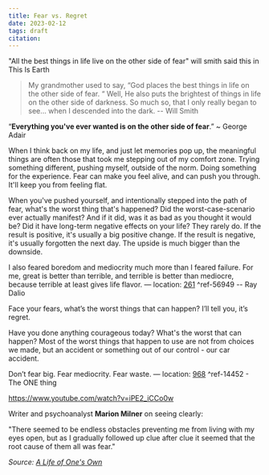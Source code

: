 ```yaml
---
title: Fear vs. Regret
date: 2023-02-12
tags: draft
citation:
---
```


"All the best things in life live on the other side of fear" will smith said this in This Is Earth

> My grandmother used to say, “God places the best things in life on the other side of fear. “ Well, He also puts the brightest of things in life on the other side of darkness. So much so, that I only really began to see… when I descended into the dark. -- Will Smith

“**Everything you've ever wanted is on the other side of fear**.” ~ George Adair


When I think back on my life, and just let memories pop up, the meaningful things are often those that took me stepping out of my comfort zone. Trying something different, pushing myself, outside of the norm. Doing something for the experience.
Fear can make you feel alive, and can push you through. It'll keep you from feeling flat.

When you've pushed yourself, and intentionally stepped into the path of fear, what's the worst thing that's happened? Did the worst-case-scenario ever actually manifest? And if it did, was it as bad as you thought it would be? Did it have long-term negative effects on your life? They rarely do. If the result is positive, it's usually a big positive change. If the result is negative, it's usually forgotten the next day. The upside is much bigger than the downside.


I also feared boredom and mediocrity much more than I feared failure. For me, great is better than terrible, and terrible is better than mediocre, because terrible at least gives life flavor. — location: [261](kindle://book?action=open&asin=B071CTK28D&location=261) ^ref-56949 -- Ray Dalio


Face your fears, what’s the worst things that can happen? I’ll tell you, it’s regret.

Have you done anything courageous today? What's the worst that can happen? Most of the worst things that happen to use are not from choices we made, but an accident or something out of our control - our car accident.

Don’t fear big. Fear mediocrity. Fear waste. — location: [968](kindle://book?action=open&asin=B00C1BHQXK&location=968) ^ref-14452 - The ONE thing

https://www.youtube.com/watch?v=iPE2_iCCo0w

Writer and psychoanalyst **Marion Milner** on seeing clearly:

"There seemed to be endless obstacles preventing me from living with my eyes open, but as I gradually followed up clue after clue it seemed that the root cause of them all was fear."

_Source:_ [_A Life of One's Own_](https://click.convertkit-mail4.com/lmuw4o2kd4bmh0kkv44hz/g3hnh5hevl359ncr/aHR0cHM6Ly9hbXpuLnRvLzNSS2xURDU=)_​_

